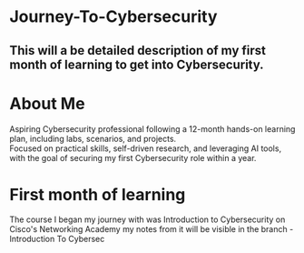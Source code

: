 # Journey-To-Cybersecurity
## This will a be detailed description of my first month of learning to get into Cybersecurity.

# About Me

Aspiring Cybersecurity professional following a 12-month hands-on learning plan, including labs, scenarios, and projects.  
Focused on practical skills, self-driven research, and leveraging AI tools, with the goal of securing my first Cybersecurity role within a year.

# First month of learning
The course I began my journey with was Introduction to Cybersecurity on Cisco's Networking Academy my notes from it will be visible in the branch - Introduction To Cybersec
